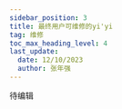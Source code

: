 ```yaml
---
sidebar_position: 3
title: 最终用户可维修的yi'yi
tag: 维修
toc_max_heading_level: 4
last_update:
  date: 12/10/2023
  author: 张年强
---
```


待编辑
